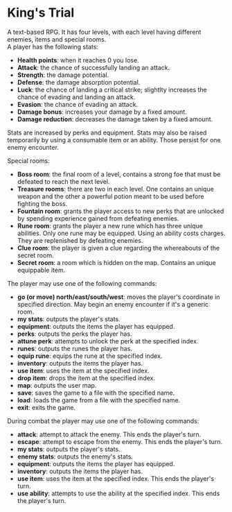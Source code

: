 # King's Trial
A text-based RPG. It has four levels, with each level having different enemies, items and special rooms.  
A player has the following stats:  
  - **Health points**: when it reaches 0 you lose.
  - **Attack**: the chance of successfully landing an attack.
  - **Strength**: the damage potential.
  - **Defense**: the damage absorption potential.
  - **Luck**: the chance of landing a critical strike; slightlty increases the chance of evading and landing an attack.
  - **Evasion**: the chance of evading an attack.
  - **Damage bonus**: increases your damage by a fixed amount.
  - **Damage reduction**: decreases the damage taken by a fixed amount.

Stats are increased by perks and equipment. Stats may also be raised temporarily by using a consumable item or an ability. Those persist for one enemy encounter.  

Special rooms:  
  - **Boss room**: the final room of a level, contains a strong foe that must be defeated to reach the next level.
  - **Treasure rooms**: there are two in each level. One contains an unique weapon and the other a powerful potion meant to be used before fighting the boss.
  - **Fountain room**: grants the player access to new perks that are unlocked by spending experience gained from defeating enemies.
  - **Rune room**: grants the player a new rune which has three unique abilities. Only one rune may be equipped. Using an ability costs charges. They are replenished by defeating enemies.
  - **Clue room**: the player is given a clue regarding the whereabouts of the secret room.
  - **Secret room**: a room which is hidden on the map. Contains an unique equippable item.
  
The player may use one of the following commands:
  - **go (or move) north/east/south/west**: moves the player's coordinate in specified direction. May begin an enemy encounter if it's a generic room.
  - **my stats**: outputs the player's stats.
  - **equipment**: outputs the items the player has equipped.
  - **perks**: outputs the perks the player has. 
  - **attune perk**: attempts to unlock the perk at the specified index.
  - **runes**: outputs the runes the player has.
  - **equip rune**: equips the rune at the specified index.
  - **inventory**: outputs the items the player has.
  - **use item**: uses the item at the specified index.
  - **drop item**: drops the item at the specified index.
  - **map**: outputs the user map.
  - **save**: saves the game to a file with the specified name.
  - **load**: loads the game from a file with the specified name.
  - **exit**: exits the game.
  
During combat the player may use one of the following commands:
  - **attack**: attempt to attack the enemy. This ends the player's turn.
  - **escape**: attempt to escape from the enemy. This ends the player's turn.
  - **my stats**: outputs the player's stats.
  - **enemy stats**: outputs the enemy's stats.
  - **equipment**: outputs the items the player has equipped.
  - **inventory**: outputs the items the player has.
  - **use item**: uses the item at the specified index. This ends the player's turn.
  - **use ability**: attempts to use the ability at the specified index. This ends the player's turn.
